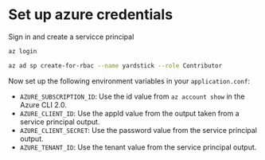 # Set up azure credentials

Sign in and create a servicce principal
```bash
az login

az ad sp create-for-rbac --name yardstick --role Contributor
```
Now set up the following environment variables in your `application.conf`:
* `AZURE_SUBSCRIPTION_ID`: Use the id value from `az account show` in the Azure CLI 2.0.
* `AZURE_CLIENT_ID`: Use the appId value from the output taken from a service principal output. 
* `AZURE_CLIENT_SECRET`: Use the password value from the service principal output.
* `AZURE_TENANT_ID`: Use the tenant value from the service principal output.
